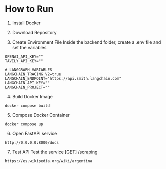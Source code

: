 # How to Run

1. Install Docker

2. Download Repository

3. Create Environment File
Inside the backend folder, create a .env file and set the variables
```
OPENAI_API_KEY=""
TAVILY_API_KEY=""

# LANGGRAPH VARIABLES
LANGCHAIN_TRACING_V2=true
LANGCHAIN_ENDPOINT="https://api.smith.langchain.com"
LANGCHAIN_API_KEY=""
LANGCHAIN_PROJECT=""
```

4. Build Docker Image
```
docker compose build
```

5. Compose Docker Container
```
docker compose up
```

6. Open FastAPI service
```
http://0.0.0.0:8000/docs
```

7. Test API
Test the service [GET] /scraping
```
https://es.wikipedia.org/wiki/argentina
```